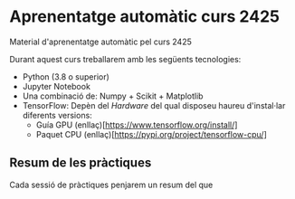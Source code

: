 # Aprenentatge automàtic curs 2425


Material d'aprenentatge automàtic pel curs 2425


Durant aquest curs treballarem amb les següents tecnologies:

- Python (3.8 o superior)
- Jupyter Notebook
- Una combinació de: Numpy + Scikit + Matplotlib
- TensorFlow: Depèn del _Hardware_ del qual disposeu haureu d'instal·lar diferents versions: 
  - Guía GPU (enllaç)[https://www.tensorflow.org/install/]
  - Paquet CPU (enllaç)[https://pypi.org/project/tensorflow-cpu/]
  
## Resum de les pràctiques

Cada sessió de pràctiques penjarem un resum del que 
